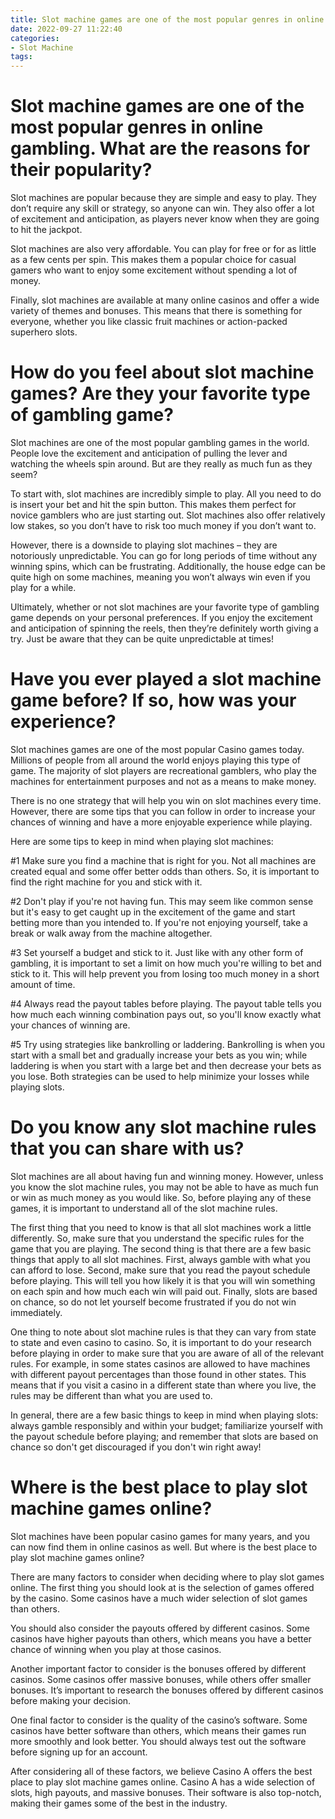 ```yaml
---
title: Slot machine games are one of the most popular genres in online gambling. What are the reasons for their popularity
date: 2022-09-27 11:22:40
categories:
- Slot Machine
tags:
---
```



# Slot machine games are one of the most popular genres in online gambling. What are the reasons for their popularity?

Slot machines are popular because they are simple and easy to play. They don’t require any skill or strategy, so anyone can win. They also offer a lot of excitement and anticipation, as players never know when they are going to hit the jackpot.

Slot machines are also very affordable. You can play for free or for as little as a few cents per spin. This makes them a popular choice for casual gamers who want to enjoy some excitement without spending a lot of money.

Finally, slot machines are available at many online casinos and offer a wide variety of themes and bonuses. This means that there is something for everyone, whether you like classic fruit machines or action-packed superhero slots.

#  How do you feel about slot machine games? Are they your favorite type of gambling game?

Slot machines are one of the most popular gambling games in the world. People love the excitement and anticipation of pulling the lever and watching the wheels spin around. But are they really as much fun as they seem?

To start with, slot machines are incredibly simple to play. All you need to do is insert your bet and hit the spin button. This makes them perfect for novice gamblers who are just starting out. Slot machines also offer relatively low stakes, so you don’t have to risk too much money if you don’t want to.

However, there is a downside to playing slot machines – they are notoriously unpredictable. You can go for long periods of time without any winning spins, which can be frustrating. Additionally, the house edge can be quite high on some machines, meaning you won’t always win even if you play for a while.

Ultimately, whether or not slot machines are your favorite type of gambling game depends on your personal preferences. If you enjoy the excitement and anticipation of spinning the reels, then they’re definitely worth giving a try. Just be aware that they can be quite unpredictable at times!

#  Have you ever played a slot machine game before? If so, how was your experience?

Slot machines games are one of the most popular Casino games today. Millions of people from all around the world enjoys playing this type of game. The majority of slot players are recreational gamblers, who play the machines for entertainment purposes and not as a means to make money.

There is no one strategy that will help you win on slot machines every time. However, there are some tips that you can follow in order to increase your chances of winning and have a more enjoyable experience while playing.

Here are some tips to keep in mind when playing slot machines:

#1 Make sure you find a machine that is right for you. Not all machines are created equal and some offer better odds than others. So, it is important to find the right machine for you and stick with it.

#2 Don't play if you're not having fun. This may seem like common sense but it's easy to get caught up in the excitement of the game and start betting more than you intended to. If you're not enjoying yourself, take a break or walk away from the machine altogether.

#3 Set yourself a budget and stick to it. Just like with any other form of gambling, it is important to set a limit on how much you're willing to bet and stick to it. This will help prevent you from losing too much money in a short amount of time.

#4 Always read the payout tables before playing. The payout table tells you how much each winning combination pays out, so you'll know exactly what your chances of winning are.

#5 Try using strategies like bankrolling or laddering. Bankrolling is when you start with a small bet and gradually increase your bets as you win; while laddering is when you start with a large bet and then decrease your bets as you lose. Both strategies can be used to help minimize your losses while playing slots.

#  Do you know any slot machine rules that you can share with us?

Slot machines are all about having fun and winning money. However, unless you know the slot machine rules, you may not be able to have as much fun or win as much money as you would like. So, before playing any of these games, it is important to understand all of the slot machine rules.

The first thing that you need to know is that all slot machines work a little differently. So, make sure that you understand the specific rules for the game that you are playing. The second thing is that there are a few basic things that apply to all slot machines. First, always gamble with what you can afford to lose. Second, make sure that you read the payout schedule before playing. This will tell you how likely it is that you will win something on each spin and how much each win will paid out. Finally, slots are based on chance, so do not let yourself become frustrated if you do not win immediately.

One thing to note about slot machine rules is that they can vary from state to state and even casino to casino. So, it is important to do your research before playing in order to make sure that you are aware of all of the relevant rules. For example, in some states casinos are allowed to have machines with different payout percentages than those found in other states. This means that if you visit a casino in a different state than where you live, the rules may be different than what you are used to.

In general, there are a few basic things to keep in mind when playing slots: always gamble responsibly and within your budget; familiarize yourself with the payout schedule before playing; and remember that slots are based on chance so don't get discouraged if you don't win right away!

#  Where is the best place to play slot machine games online?

Slot machines have been popular casino games for many years, and you can now find them in online casinos as well. But where is the best place to play slot machine games online?

There are many factors to consider when deciding where to play slot games online. The first thing you should look at is the selection of games offered by the casino. Some casinos have a much wider selection of slot games than others.

You should also consider the payouts offered by different casinos. Some casinos have higher payouts than others, which means you have a better chance of winning when you play at those casinos.

Another important factor to consider is the bonuses offered by different casinos. Some casinos offer massive bonuses, while others offer smaller bonuses. It’s important to research the bonuses offered by different casinos before making your decision.

One final factor to consider is the quality of the casino’s software. Some casinos have better software than others, which means their games run more smoothly and look better. You should always test out the software before signing up for an account.

After considering all of these factors, we believe Casino A offers the best place to play slot machine games online. Casino A has a wide selection of slots, high payouts, and massive bonuses. Their software is also top-notch, making their games some of the best in the industry.